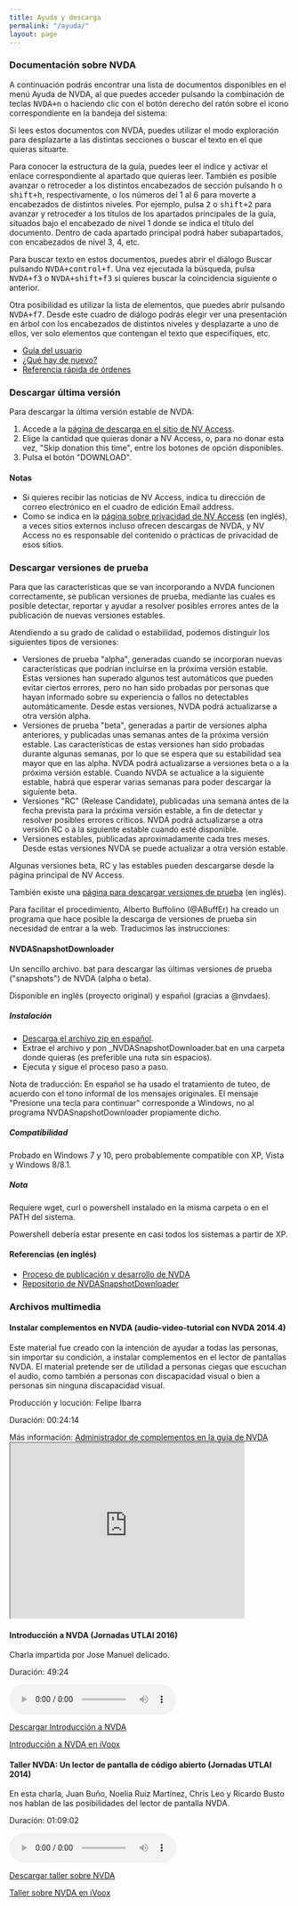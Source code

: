 ```yaml
---
title: Ayuda y descarga
permalink: "/ayuda/"
layout: page
---
```


### Documentación sobre NVDA

A continuación podrás encontrar una lista de documentos disponibles en el menú Ayuda de NVDA, al que puedes acceder pulsando la combinación de teclas <kbd>NVDA+n</kbd> o haciendo clic con el botón derecho del ratón sobre el icono correspondiente en la bandeja del sistema:

Si lees estos documentos con NVDA, puedes utilizar el modo exploración para desplazarte a las distintas secciones o buscar el texto en el que quieras situarte.

Para conocer la estructura de la guía, puedes leer el índice y activar el enlace correspondiente al apartado que quieras leer.
También es posible avanzar o retroceder a los distintos encabezados de sección pulsando <kbd>h</kbd> o <kbd>shift+h</kbd>, respectivamente, o los números del 1 al 6 para moverte a encabezados de distintos niveles. Por ejemplo, pulsa <kbd>2</kbd> o <kbd>shift+2</kbd> para avanzar y retroceder a los títulos de los apartados principales de la guía, situados bajo el encabezado de nivel 1 donde se indica el título del documento. Dentro de cada apartado principal podrá haber subapartados, con encabezados de nivel 3, 4, etc.

Para buscar texto en estos documentos, puedes abrir el diálogo Buscar pulsando <kbd>NVDA+control+f</kbd>. Una vez ejecutada la búsqueda, pulsa <kbd>NVDA+f3</kbd> o <kbd>NVDA+shift+f3</kbd> si quieres buscar la coincidencia siguiente o anterior.

Otra posibilidad es utilizar la lista de elementos, que puedes abrir pulsando <kbd>NVDA+f7</kbd>. Desde este cuadro de diálogo podrás elegir ver una presentación en árbol con los encabezados de distintos niveles y desplazarte a uno de ellos, ver solo elementos que contengan el texto que especifiques, etc.

* [Guía del usuario](/userGuide.html)
* [¿Qué hay de nuevo?](/changes.html)
* [Referencia rápida de órdenes](/commands.html)

### Descargar última versión ###

Para descargar la última versión estable de NVDA:

1. Accede a la [página de descarga en el sitio de NV Access](https://www.nvaccess.org/download/).
2. Elige la cantidad que quieras donar a NV Access, o, para no donar esta vez, "Skip donation this time", entre los botones de opción disponibles.
3. Pulsa el botón "DOWNLOAD".

#### Notas ####

* Si quieres recibir las noticias de NV Access, indica tu dirección de correo electrónico en el cuadro de edición Email address.
* Como se indica en la [página sobre privacidad de NV Access](https://www.nvaccess.org/privacy/) (en inglés), a veces sitios externos incluso ofrecen descargas de NVDA, y NV Access no es responsable del contenido o prácticas de privacidad de esos sitios.

### Descargar versiones de prueba ###

Para que las características que se van incorporando a NVDA funcionen correctamente, se publican versiones de prueba, mediante las cuales es posible detectar, reportar y ayudar a resolver posibles errores antes de la publicación de nuevas versiones estables.

Atendiendo a su grado de calidad o estabilidad, podemos distinguir los siguientes tipos de versiones:

- Versiones de prueba "alpha", generadas cuando se incorporan nuevas características que podrían incluirse en la próxima versión estable. Estas versiones han superado algunos test automáticos que pueden evitar ciertos errores, pero no han sido probadas por personas que hayan informado sobre su experiencia o fallos no detectables automáticamente. Desde estas versiones, NVDA podrá actualizarse a otra versión alpha.
- Versiones de prueba "beta", generadas a partir de versiones alpha anteriores, y publicadas unas semanas antes de la próxima versión estable. Las características de estas versiones han sido probadas durante algunas semanas, por lo que se espera que su estabilidad sea mayor que en las alpha. NVDA podrá actualizarse a versiones beta o a la próxima versión estable. Cuando NVDA se actualice a la siguiente estable, habrá que esperar varias semanas para poder descargar la siguiente beta.
- Versiones "RC" (Release Candidate), publicadas una semana antes de la fecha prevista para la próxima versión estable, a fin de detectar y resolver posibles errores críticos. NVDA podrá actualizarse a otra versión RC o a la siguiente estable cuando esté disponible.
- Versiones estables, publicadas aproximadamente cada tres meses. Desde estas versiones NVDA se puede actualizar a otra versión estable.

Algunas versiones beta, RC y las estables pueden descargarse desde la página principal de NV Access.

También existe una [página para descargar versiones de prueba](https://www.nvaccess.org/files/nvda/snapshots/) (en inglés).

Para facilitar el procedimiento, Alberto Buffolino (@ABuffEr) ha creado un programa que hace posible la descarga de versiones de prueba sin necesidad de entrar a la web. Traducimos las instrucciones:

#### NVDASnapshotDownloader ####

Un sencillo archivo. bat para descargar las últimas versiones de prueba ("snapshots") de NVDA (alpha o beta).

Disponible en inglés (proyecto original) y español (gracias a @nvdaes).

##### Instalación #####

- [Descarga el archivo zip en español](https://github.com/ABuffEr/NVDASnapshotDownloader/files/2342754/NVDASnapshotDownloader-1.0-es.zip).
- Extrae el archivo y pon _NVDASnapshotDownloader.bat en una carpeta donde quieras (es preferible una ruta sin espacios).
- Ejecuta y sigue el proceso paso a paso.

Nota de traducción: En español se ha usado el tratamiento de tuteo, de acuerdo con el tono informal de los mensajes originales. El mensaje "Presione una tecla para continuar" corresponde a Windows, no al programa NVDASnapshotDownloader propiamente dicho.

##### Compatibilidad #####

Probado en Windows 7 y 10, pero probablemente compatible con XP, Vista y Windows 8/8.1.

##### Nota #####

Requiere wget, curl o powershell instalado en la misma carpeta o en el PATH del sistema.

Powershell debería estar presente en casi todos los sistemas a partir de XP.

#### Referencias (en inglés) ####

- [Proceso de publicación y desarrollo de NVDA](https://github.com/nvaccess/nvda/wiki/ReleaseProcess)
- [Repositorio de NVDASnapshotDownloader](https://github.com/ABuffEr/NVDASnapshotDownloader)


### Archivos multimedia


#### Instalar complementos en NVDA (audio-video-tutorial con NVDA 2014.4)

Este material fue creado con la intención de ayudar a todas las personas, sin importar su condición, a instalar complementos en el lector de pantallas NVDA. El material pretende ser de utilidad a personas ciegas que escuchan el audio, como también a personas con discapacidad visual o bien a personas sin ninguna discapacidad visual.

Producción y locución: Felipe Ibarra

Duración: 00:24:14

<aside id="complementario">Más información: <a href="/userGuide.html#AddonsManager">Administrador de complementos en la guía de NVDA</a></aside>
<iframe width="420" height="315"
src="https://www.youtube.com/embed/GRbu7vkpL6s">
</iframe>


#### Introducción a NVDA (Jornadas UTLAI 2016)

Charla impartida por Jose Manuel delicado.

Duración: 49:24

<audio controls src="http://www.utlai.org/wp-content/uploads/2016/12/06nvda.mp3">
Tu navegador no admite la reproducción de este podcast.
</audio>

[Descargar Introducción a NVDA](http://www.utlai.org/wp-content/uploads/2016/12/06nvda.mp3)

[Introducción a NVDA en iVoox](http://www.ivoox.com/15036522)

#### Taller NVDA: Un lector de pantalla de código abierto (Jornadas UTLAI 2014)

En esta charla, Juan Buño, Noelia Ruiz Martínez, Chris Leo y Ricardo Busto nos hablan de las posibilidades del lector de pantalla NVDA.

Duración: 01:09:02

<audio controls src="http://www.utlai.org/wp-content/uploads/2014/12/15_nvda.mp3">
Tu navegador no admite la reproducción de este podcast.
</audio>

[Descargar taller sobre NVDA](http://www.utlai.org/wp-content/uploads/2014/12/15_nvda.mp3)

[Taller sobre NVDA en iVoox](https://www.ivoox.com/nvda-lector-pantallas-codigo-abierto-audios-mp3_rf_3912332_1.html)

<script src="https://ajax.googleapis.com/ajax/libs/jquery/2.1.3/jquery.min.js"></script>
<script src="../scripts/ayuda.js"></script>

